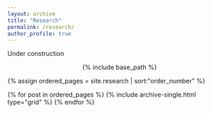 ```yaml
---
layout: archive
title: "Research"
permalink: /research/
author_profile: true
---
```


Under construction

<nbsp>
<p align="center">
{% include base_path %}

{% assign ordered_pages = site.research | sort:"order_number" %}

{% for post in ordered_pages %}
  {% include archive-single.html type="grid" %}
{% endfor %}
</p>
